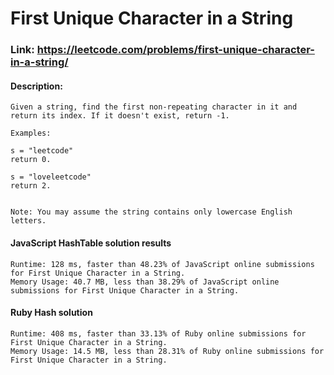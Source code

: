 #  First Unique Character in a String

### Link: https://leetcode.com/problems/first-unique-character-in-a-string/

#### Description:

```
Given a string, find the first non-repeating character in it and return its index. If it doesn't exist, return -1.

Examples:

s = "leetcode"
return 0.

s = "loveleetcode"
return 2.
 

Note: You may assume the string contains only lowercase English letters.
```

#### JavaScript HashTable solution results

```
Runtime: 128 ms, faster than 48.23% of JavaScript online submissions for First Unique Character in a String.
Memory Usage: 40.7 MB, less than 38.29% of JavaScript online submissions for First Unique Character in a String.
```


#### Ruby Hash solution

```
Runtime: 408 ms, faster than 33.13% of Ruby online submissions for First Unique Character in a String.
Memory Usage: 14.5 MB, less than 28.31% of Ruby online submissions for First Unique Character in a String.
```